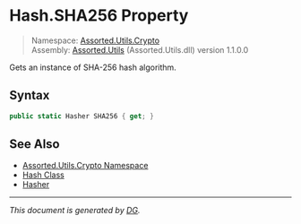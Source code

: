 ﻿# Hash.SHA256 Property

> Namespace: [Assorted.Utils.Crypto](index.md#assortedutilscrypto-namespace)\
> Assembly: [Assorted.Utils](index.md) (Assorted.Utils.dll) version 1.1.0.0

Gets an instance of SHA-256 hash algorithm.

## Syntax

```csharp
public static Hasher SHA256 { get; }
```

## See Also

- [Assorted.Utils.Crypto Namespace](index.md#assortedutilscrypto-namespace)
- [Hash Class](Assorted.Utils.Crypto.Hash.md)
- [Hasher](Assorted.Utils.Crypto.Hasher.md)

---

_This document is generated by [DG](https://github.com/Khojasteh/dg)._
